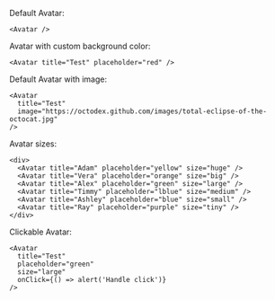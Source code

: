 Default Avatar:

    <Avatar />

Avatar with custom background color:

    <Avatar title="Test" placeholder="red" />

Default Avatar with image:

    <Avatar
      title="Test"
      image="https://octodex.github.com/images/total-eclipse-of-the-octocat.jpg"
    />

Avatar sizes:

    <div>
      <Avatar title="Adam" placeholder="yellow" size="huge" />
      <Avatar title="Vera" placeholder="orange" size="big" />
      <Avatar title="Alex" placeholder="green" size="large" />
      <Avatar title="Timmy" placeholder="lblue" size="medium" />
      <Avatar title="Ashley" placeholder="blue" size="small" />
      <Avatar title="Ray" placeholder="purple" size="tiny" />
    </div>

Clickable Avatar:

    <Avatar
      title="Test"
      placeholder="green"
      size="large"
      onClick={() => alert('Handle click')}
    />
